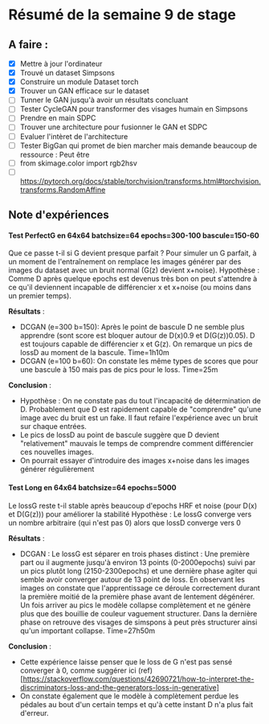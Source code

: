 # Résumé de la semaine 9 de stage


## A faire :

- [x]  Mettre à jour l'ordinateur
- [x]  Trouvé un dataset Simpsons
- [x]  Construire un module Dataset torch
- [x]  Trouver un GAN efficace sur le dataset
- [ ] Tunner le GAN jusqu'à avoir un résultats concluant
- [ ] Tester CycleGAN pour transformer des visages humain en Simpsons
- [ ] Prendre en main SDPC
- [ ] Trouver une architecture pour fusionner le GAN et SDPC
- [ ] Evaluer l'intèret de l'architecture
- [ ] Tester BigGan qui promet de bien marcher mais demande beaucoup de ressource : Peut être
- [ ] from skimage.color import rgb2hsv
- [ ] https://pytorch.org/docs/stable/torchvision/transforms.html#torchvision.transforms.RandomAffine

## Note d'expériences

#### Test PerfectG en 64x64 batchsize=64 epochs=300-100 bascule=150-60
Que ce passe t-il si G devient presque parfait ?
Pour simuler un G parfait, à un moment de l'entraînement on remplace les images générer par des images du dataset avec un bruit normal (G(z) devient x+noise).
Hypothèse : Comme D après quelque epochs est devenus très bon on peut s'attendre à ce qu'il deviennent incapable de différencier x et x+noise (ou moins dans un premier temps). 

__Résultats__ :
  - DCGAN (e=300 b=150): Après le point de bascule D ne semble plus apprendre (sont score est bloquer autour de D(x)0.9 et D(G(z))0.05). D est toujours capable de différencier x et G(z). On remarque un pics de lossD au moment de la bascule.
		Time=1h10m
  - DCGAN (e=100 b=60): On constate les même types de scores que pour une bascule à 150 mais pas de pics pour le loss.
		Time=25m
				
__Conclusion__ :
  - Hypothèse : On ne constate pas du tout l'incapacité de détermination de D. Probablement que D est rapidement capable de "comprendre" qu'une image avec du bruit est un fake. Il faut refaire l'expérience avec un bruit sur chaque entrées.
  - Le pics de lossD au point de bascule suggère que D devient "relativement" mauvais le temps de comprendre comment différencier ces nouvelles images.
  - On pourrait essayer d'introduire des images x+noise dans les images générer régulièrement 
  
#### Test Long en 64x64 batchsize=64 epochs=5000 
Le lossG reste t-il stable après beaucoup d'epochs
HRF et noise (pour D(x) et D(G(z))) pour améliorer la stabilité 
Hypothèse : Le lossG converge vers un nombre arbitraire (qui n'est pas 0) alors que lossD converge vers 0

__Résultats__ :
  - DCGAN : Le lossG est séparer en trois phases distinct : Une première part ou il augmente jusqu'à environ 13 points (0-2000epochs) suivi par un pics plutôt long (2150-2300epochs) et une dernière phase agiter qui semble avoir converger autour de 13 point de loss.
		En observant les images on constate que l'apprentissage ce déroule correctement durant la première moitié de la première phase avant de lentement dégénérer. Un fois arriver au pics le modèle collapse complètement et ne génère plus que des bouillie de couleur vaguement structurer. Dans la dernière phase on retrouve des visages de simspons à peut près structurer ainsi qu'un important collapse. 
		Time=27h50m
		
__Conclusion__ :
  - Cette expérience laisse penser que le loss de G n'est pas sensé converger à 0, comme suggérer ici (ref)[https://stackoverflow.com/questions/42690721/how-to-interpret-the-discriminators-loss-and-the-generators-loss-in-generative]   
  - On constate également que le modèle à complètement perdue les pédales au bout d'un certain temps et qu'à cette instant D n'a plus fait d'erreur.
  
